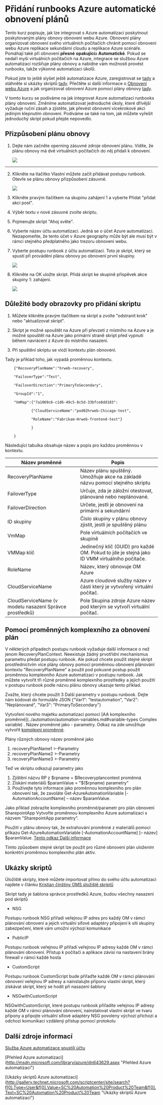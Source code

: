 <properties
   pageTitle="Přidání runbooks Azure automatické obnovení plánů | Microsoft Azure"
   description="Tento článek popisuje způsob obnovení webu Azure teď můžete rozšířit plány obnovy automatické Azure dokončení úkolů, složité během obnovení Azure"
   services="site-recovery"
   documentationCenter=""
   authors="ruturaj"
   manager="gauravd"
   editor=""/>

<tags
   ms.service="site-recovery"
   ms.devlang="powershell"
   ms.tgt_pltfrm="na"
   ms.topic="article"
   ms.workload="required"
   ms.date="10/23/2016"
   ms.author="ruturajd@microsoft.com"/>


# <a name="add-azure-automation-runbooks-to-recovery-plans"></a>Přidání runbooks Azure automatické obnovení plánů


Tento kurz popisuje, jak lze integrovat s Azure automatizaci poskytnout poskytovaným plány obnovy obnovení webu Azure. Obnovení plány organizovat obnovení svého virtuálních počítačích chránit pomocí obnovení webu Azure replikace sekundární cloudu a replikace Azure scénáře. Pomáhají také při obnovení **přesné** **opakující**a **Automatické**. Pokud se nedaří myši virtuálních počítačích na Azure, integrace se službou Azure automatizaci rozšiřuje plány obnovy a nabídne vám možnosti provést runbooks, takže výkonné automatizaci úkolů.

Pokud jste to ještě slyšet ještě automatizace Azure, zaregistrovat se [tady](https://azure.microsoft.com/services/automation/) a stáhněte si ukázky skriptů [tady](https://azure.microsoft.com/documentation/scripts/). Přečtěte si další informace o [Obnovení webu Azure](https://azure.microsoft.com/services/site-recovery/) a jak organizovat obnovení Azure pomocí plány obnovy [tady](https://azure.microsoft.com/blog/?p=166264).

V tomto kurzu se podíváme na jak integrovat Azure automatizaci runbooks plány obnovení. Změníme automatizovat jednoduché úkoly, které dřívější vyžaduje ruční zásah a zjistěte, jak převést obnovení vícekrokové akci jediným klepnutím obnovení. Podíváme se také na tom, jak můžete vyřešit jednoduchý skript pokud přejde nepovedlo.

## <a name="customize-the-recovery-plan"></a>Přizpůsobení plánu obnovy

1. Dejte nám začněte operning zásuvné zdroje obnovení plánu. Vidíte, že plánu obnovy má dvě virtuálních počítačích do něj přidali k obnovení. 

    ![](media/site-recovery-runbook-automation-new/essentials-rp.PNG)
---------------------

2. Klikněte na tlačítko Vlastní můžete začít přidávat postupu runbook. Otevře se plánu obnovy přizpůsobení zásuvné.


    ![](media/site-recovery-runbook-automation-new/customize-rp.PNG)


3. Klikněte pravým tlačítkem na skupinu zahájení 1 a vyberte Přidat "přidat akci post".

4. Výběr textu v nové zásuvné zvolte skriptu.

5. Pojmenujte skript "Ahoj světe".

6. Vyberte název účtu automatizaci. Jedná se o účet Azure automatizaci. Nezapomeňte, že tento účet v Azure geography může být ale musí být v rámci stejného předplatného jako trezoru obnovení webu.

7. Vyberte postupu runbook z účtu automatizaci. Toto je skript, který se spustí při provádění plánu obnovy po obnovení první skupiny.

    ![](media/site-recovery-runbook-automation-new/update-rp.PNG)


8. Klikněte na OK uložte skript. Přidá skript ke skupině příspěvek akce skupiny 1: zahájení.


    ![](media/site-recovery-runbook-automation-new/addedscript-rp.PNG)


## <a name="salient-points-of-adding-a-script"></a>Důležité body obrazovky pro přidání skriptu

1. Můžete klikněte pravým tlačítkem na skript a zvolte "odstranit krok" nebo "aktualizovat skript".

2. Skript je možné spouštět na Azure při převzetí z místního na Azure a je možné spouštět na Azure jako primární straně skript před vypnutí během navrácení z Azure do místního nasazení.

3. Při spuštění skriptu se vloží kontextu plán obnovení.

Tady je příklad toho, jak vypadá proměnnou kontextu.

        {"RecoveryPlanName":"hrweb-recovery",

        "FailoverType":"Test",

        "FailoverDirection":"PrimaryToSecondary",

        "GroupId":"1",

        "VmMap":{"7a1069c6-c1d6-49c5-8c5d-33bfce8dd183":

                {"CloudServiceName":"pod02hrweb-Chicago-test",

                "RoleName":"Fabrikam-Hrweb-frontend-test"}

                }

        }


Následující tabulka obsahuje název a popis pro každou proměnnou v kontextu.

**Název proměnné** | **Popis**
---|---
RecoveryPlanName | Název plánu spuštěný. Umožňuje akce na základě názvu pomocí stejného skriptu
FailoverType | Určuje, zda je záložní otestovat, plánované nebo neplánované.
FailoverDirection | Určete, jestli je obnovení na primární a sekundární
ID skupiny | Číslo skupiny v plánu obnovy zjistit, jestli je spuštěný plánu
VmMap | Pole virtuálních počítačích ve skupině
VMMap klíč | Jedinečný klíč (GUID) pro každé OM. Pokud to jde je stejná jako ID VMM virtuálního počítače.
RoleName | Název, který obnovuje OM Azure
CloudServiceName | Azure cloudové služby název v části který je vytvořený virtuální počítač.
CloudServiceName (v modelu nasazení Správce prostředků) | Pole Skupina zdroje Azure název pod kterým se vytvoří virtuální počítač.


## <a name="using-complex-variables-per-recovery-plan"></a>Pomocí proměnných komplexního za obnovení plán

V některých případech postupu runbook vyžaduje další informace o než jenom RecoveryPlanContext. Neexistuje žádný prvotřídní mechanismus parametru předat postupu runbook. Ale pokud chcete použít stejné skript prostřednictvím více plány obnovy pomocí proměnnou obnovení plánování kontextu "RecoveryPlanName" a použít pod pokusné postup použít proměnnou komplexního Azure automatizaci v postupu runbook. Jak můžete vytvořit tři různé proměnné komplexního prostředky a jejich použití v postupu runbook podle názvu plánu obnovy ukazuje tento příklad.

Zvažte, který chcete použít 3 Další parametry v postupu runbook. Dejte nám kódovat do formuláře JSON {"Var1": "testautomation", "Var2": "Neplánované", "Var3": "PrimaryToSecondary"}

Vytvoření nového majetku automatizaci pomocí [AA komplexního proměnné](../automation/automation-variables.md#variable-types Complex variable) .
Název proměnné jako <RecoveryPlanName>- parametry.
Odkaz na zde umožňuje vytvořit [komplexní proměnné](https://msdn.microsoft.com/library/dn913767.aspx?f=255&MSPPError=-2147217396).

Plány různých obnovy název proměnné jako

1. recoveryPlanName1 >-Parametry
2. recoveryPlanName2 >-Parametry
3. recoveryPlanName3 >-Parametry

Teď ve skriptu odkazují parametry jako

1. Zjištění názvu RP z $rpname = $Recoveryplancontext proměnná
2. Získání materiálů $paramValue = "$($rpname) parametry"
3. Používejte tyto informace jako proměnnou komplexního pro plán obnovení tak, že zavoláte Get-AzureAutomationVariable [-AutomationAccountName] <String> – název $paramValue.

Jako příklad zobrazíte komplexního proměnné/parametr pro plán obnovení SharepointApp Vytvořte proměnnou komplexního Azure automatizaci s názvem "SharepointApp parametry".

Použití v plánu obnovy tak, že extrahování proměnné z materiálů pomocí příkazu Get-AzureAutomationVariable [-AutomationAccountName] <String> [– název] $paramValue. [Tento odkaz Další informace](https://msdn.microsoft.com/library/dn913772.aspx)

Tímto způsobem stejné skript lze použít pro různé obnovení plán uložením konkrétní proměnnou komplexního plán aktiv.

## <a name="sample-scripts"></a>Ukázky skriptů

Úložiště skripty, které můžete importovat přímo do svého účtu automatizaci najdete v článku [Kristian čínštiny OMS úložiště skriptů](https://github.com/krnese/AzureDeploy/tree/master/OMS/MSOMS/Solutions/asrautomation)

Skript tady je šablona správce prostředků Azure, budou všechny nasazení pod skriptů

* NSG

Postupu runbook NSG přiřadí veřejnou IP adres pro každý OM v rámci plánování obnovení a jejich virtuální síťové adaptéry připojení k síti skupiny zabezpečení, které vám umožní výchozí komunikace

* PublicIP

Postupu runbook veřejnou IP přiřadí veřejnou IP adresy každé OM v rámci plánování obnovení. Přístup k počítači a aplikace závisí na nastavení brány firewall v rámci každé hosta


* CustomScript

Postupu runbook CustomScript bude přiřaďte každé OM v rámci plánování obnovení veřejnou IP adresy a nainstalujte příponu vlastní skript, který získávat skript, který se hodit při nasazení šablony

* NSGwithCustomScript

NSGwithCustomScript, které postupu runbook přiřadíte veřejnou IP adresy každé OM v rámci plánování obnovení, nainstalovat vlastní skript ve tvaru přípony a připojte virtuální síťové adaptéry NSG povoleny výchozí příchozí a odchozí komunikaci vzdálený přístup pomocí protokolu

## <a name="additional-resources"></a>Další zdroje informací

[Služba Azure automatizace spustili účtu](../automation/automation-sec-configure-azure-runas-account.md)

[Přehled Azure automatizaci] (http://msdn.microsoft.com/library/azure/dn643629.aspx "Přehled Azure automatizaci")

[Ukázky skriptů Azure automatizaci] (http://gallery.technet.microsoft.com/scriptcenter/site/search?f[0].Type=User&f[0].Value=SC%20Automation%20Product%20Team&f[0].Text=SC%20Automation%20Product%20Team "Ukázky skriptů Azure automatizaci")
